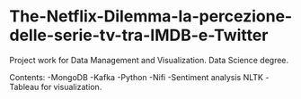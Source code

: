 # The-Netflix-Dilemma-la-percezione-delle-serie-tv-tra-IMDB-e-Twitter
Project work for Data Management and Visualization. Data Science degree.

Contents:
-MongoDB
-Kafka
-Python
-Nifi
-Sentiment analysis NLTK
-Tableau for visualization.
